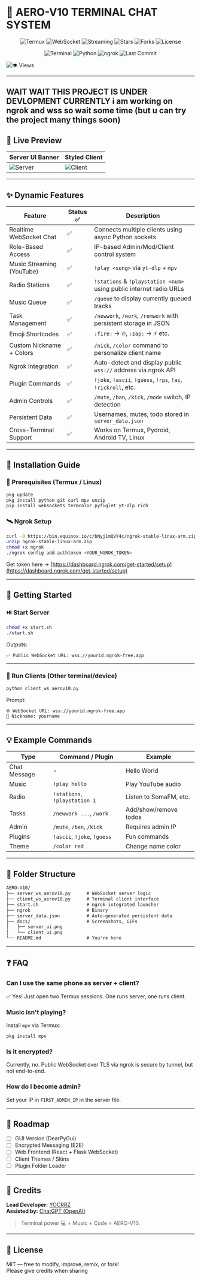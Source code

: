 # 🚀 AERO-V10 TERMINAL CHAT SYSTEM

<p align="center">
  <img src="https://img.shields.io/badge/Built%20with-Termux-orange?style=for-the-badge&logo=gnu-bash" alt="Termux">
  <img src="https://img.shields.io/badge/WebSocket-Realtime-blue?style=for-the-badge&logo=websocket" alt="WebSocket">
  <img src="https://img.shields.io/badge/Streaming-YouTube%20%26%20Radio-red?style=for-the-badge&logo=mpv" alt="Streaming">
  <img src="https://img.shields.io/github/stars/YOCRRZ224/AERO-V10-terminal-chat?style=for-the-badge&logo=github&label=Stars" alt="Stars">
  <img src="https://img.shields.io/github/forks/YOCRRZ224/AERO-V10-terminal-chat?style=for-the-badge&logo=github&label=Forks" alt="Forks">
  <img src="https://img.shields.io/github/license/YOCRRZ224/AERO-V10-terminal-chat?style=for-the-badge&color=blueviolet" alt="License">
</p>

<p align="center">
  <img src="https://img.shields.io/badge/Terminal-Chat%20System-green?style=flat-square&logo=gnubash" alt="Terminal">
  <img src="https://img.shields.io/badge/Python-3.11+-yellow?style=flat-square&logo=python" alt="Python">
  <img src="https://img.shields.io/badge/NGROK-Integrated-brightgreen?style=flat-square&logo=ngrok" alt="ngrok">
  <img src="https://img.shields.io/github/last-commit/YOCRRZ224/AERO-V10-terminal-chat?style=flat-square&logo=git" alt="Last Commit">
  
  ![👁️ Views](https://komarev.com/ghpvc/?username=YOCRRZ224&label=👁️%20Views&color=161B22&style=flat-square&labelColor=0d1117)
</p>

  
---
## WAIT WAIT THIS PROJECT IS UNDER DEVLOPMENT CURRENTLY i am working on ngrok and wss so wait some time (but u can try the project many things soon)

## 📸 Live Preview



| Server UI Banner | Styled Client |
|------------------|---------------|
| ![Server](docs/server_ui.png) | ![Client](docs/client_ui.png) |

---

## ✨ Dynamic Features

| Feature                    | Status ✅ | Description                                                             |
|---------------------------|----------|-------------------------------------------------------------------------|
| Realtime WebSocket Chat   | ✅       | Connects multiple clients using async Python sockets                    |
| Role-Based Access         | ✅       | IP-based Admin/Mod/Client control system                                |
| Music Streaming (YouTube) | ✅       | `!play <song>` via `yt-dlp` + `mpv`                                     |
| Radio Stations            | ✅       | `!stations` & `!playstation <num>` using public internet radio URLs     |
| Music Queue               | ✅       | `/queue` to display currently queued tracks                             |
| Task Management           | ✅       | `/newwork`, `/work`, `/remwork` with persistent storage in JSON         |
| Emoji Shortcodes          | ✅       | `:fire:` → 🔥, `:zap:` → ⚡ etc.                                          |
| Custom Nickname + Colors  | ✅       | `/nick`, `/color` command to personalize client name                    |
| Ngrok Integration         | ✅       | Auto-detect and display public `wss://` address via ngrok API           |
| Plugin Commands           | ✅       | `!joke`, `!ascii`, `!guess`, `!rps`, `!ai`, `!rickroll`, etc.           |
| Admin Controls            | ✅       | `/mute`, `/ban`, `/kick`, `/mode` switch, IP detection                  |
| Persistent Data           | ✅       | Usernames, mutes, todo stored in `server_data.json`                     |
| Cross-Terminal Support    | ✅       | Works on Termux, Pydroid, Android TV, Linux                             |

---

## 🧰 Installation Guide

### 🔧 Prerequisites (Termux / Linux)

```bash
pkg update
pkg install python git curl mpv unzip
pip install websockets termcolor pyfiglet yt-dlp rich
```

### 🛰️ Ngrok Setup

```bash
curl -O https://bin.equinox.io/c/bNyj1mQVY4c/ngrok-stable-linux-arm.zip
unzip ngrok-stable-linux-arm.zip
chmod +x ngrok
./ngrok config add-authtoken <YOUR_NGROK_TOKEN>
```

Get token here → [https://dashboard.ngrok.com/get-started/setup](https://dashboard.ngrok.com/get-started/setup)

---

## 🚀 Getting Started

### ⏯️ Start Server

```bash
chmod +x start.sh
./start.sh
```

Outputs:
```
✅ Public WebSocket URL: wss://yourid.ngrok-free.app
```

---

### 💬 Run Clients (Other terminal/device)

```bash
python client_ws_aerov10.py
```

Prompt:
```
🌐 WebSocket URL: wss://yourid.ngrok-free.app
🤖 Nickname: yourname
```

---

## 💡 Example Commands

| Type         | Command / Plugin           | Example                        |
|--------------|----------------------------|--------------------------------|
| Chat Message | -                          | Hello World                    |
| Music        | `!play hello`              | Play YouTube audio             |
| Radio        | `!stations`, `!playstation 1` | Listen to SomaFM, etc.         |
| Tasks        | `/newwork ...`, `/work`    | Add/show/remove todos          |
| Admin        | `/mute`, `/ban`, `/kick`   | Requires admin IP              |
| Plugins      | `!ascii`, `!joke`, `!guess`| Fun commands                   |
| Theme        | `/color red`               | Change name color              |

---

## 📂 Folder Structure

```txt
AERO-V10/
├── server_ws_aerov10.py      # WebSocket server logic
├── client_ws_aerov10.py      # Terminal client interface
├── start.sh                  # ngrok-integrated launcher
├── ngrok                     # Binary
├── server_data.json          # Auto-generated persistent data
├── docs/                     # Screenshots, GIFs
│   ├── server_ui.png
│   └── client_ui.png
└── README.md                 # You're here
```

---

## ❓ FAQ

### Can I use the same phone as server + client?
✅ Yes! Just open two Termux sessions. One runs server, one runs client.

### Music isn't playing?
Install `mpv` via Termux:
```bash
pkg install mpv
```

### Is it encrypted?
Currently, no. Public WebSocket over TLS via ngrok is secure by tunnel, but not end-to-end.

### How do I become admin?
Set your IP in `FIRST_ADMIN_IP` in the server file.

---

## 🧠 Roadmap

- [ ] GUI Version (DearPyGui)
- [ ] Encrypted Messaging (E2E)
- [ ] Web Frontend (React + Flask WebSocket)
- [ ] Client Themes / Skins
- [ ] Plugin Folder Loader

---

## 🙏 Credits

**Lead Developer:** [YOCRRZ](https://github.com/YOCRRZ224)  
**Assisted by:** [ChatGPT (OpenAI)](https://openai.com/chatgpt)

> Terminal power 💻 + Music + Code = AERO-V10.

---

## 📜 License

MIT — free to modify, improve, remix, or fork!  
Please give credits when sharing 

